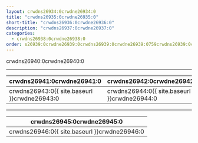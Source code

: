 ```yaml
---
layout: crwdns26934:0crwdne26934:0
title: "crwdns26935:0crwdne26935:0"
short-title: "crwdns26936:0crwdne26936:0"
description: "crwdns26937:0crwdne26937:0"
categories:
  - crwdns26938:0crwdne26938:0
order: s26939:0crwdne26939:0crwdns26939:0crwdne26939:0759crwdns26939:0crwdne26939:0
---
```

crwdns26940:0crwdne26940:0

<hr />

| crwdns26941:0crwdne26941:0                   | crwdns26942:0crwdne26942:0                   |
| -------------------------------------------- | -------------------------------------------- |
| crwdns26943:0{{ site.baseurl }}crwdne26943:0 | crwdns26944:0{{ site.baseurl }}crwdne26944:0 |

<hr />

| crwdns26945:0crwdne26945:0                   |
| -------------------------------------------- |
| crwdns26946:0{{ site.baseurl }}crwdne26946:0 |